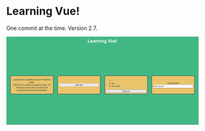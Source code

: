 # Learning Vue!
One commit at the time. Version 2.7.

<p align="center">
 <img src="./site.png"
   alt="A print of the site that has a turquoise background with an title that reads Learning Vue!"/>
</p>